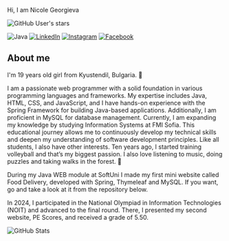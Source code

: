 Hi, I am Nicole Georgieva 

![GitHub User's stars](https://img.shields.io/github/stars/NicoleNG18?style=social)

![Java](https://img.shields.io/badge/java-orange?style=for-the-badge&logo=java&logoColor=white)
[![LinkedIn](https://img.shields.io/badge/LinkedIn-blue?style=for-the-badge&logo=LinkedIn&logoColor=white)](https://www.linkedin.com/in/nikol-georgieva-500b3522b)
[![Instagram](https://img.shields.io/badge/instagram-purple?style=for-the-badge&logo=instagram&logoColor=white)](https://www.instagram.com/___nicoleeg___/)
[![Facebook](https://img.shields.io/badge/facebook-blue?style=for-the-badge&logo=facebook&logoColor=white)](https://www.facebook.com/profile.php?id=100009486555368)

About me
-------------------------------------------------------------------------------------------------------------------------------------------------------------------

I'm 19 years old girl from Kyustendil, Bulgaria. :woman:

I am a passionate web programmer with a solid foundation in various programming languages and frameworks. My expertise includes Java, HTML, CSS, and JavaScript, and I have hands-on experience with the Spring Framework for building Java-based applications. Additionally, I am proficient in MySQL for database management. Currently, I am expanding my knowledge by studying Information Systems at FMI Sofia. This educational journey allows me to continuously develop my technical skills and deepen my understanding of software development principles.
Like all students, I also have other interests. Ten years ago, I started training volleyball and that’s my biggest passion. I also love listening to music, doing puzzles and taking walks in the forest. :musical_score:

During my Java WEB module at SoftUni I made my first mini website called Food Delivery, developed with Spring, Thymeleaf and MySQL. If you want, go and take a look at it from the repository below.

In 2024, I participated in the National Olympiad in Information Technologies (NOIT) and advanced to the final round. There, I presented my second website, PE Scores, and received a grade of 5.50.


![GitHub Stats](https://github-readme-stats.vercel.app/api?username=NicoleNG18&theme=radical)


